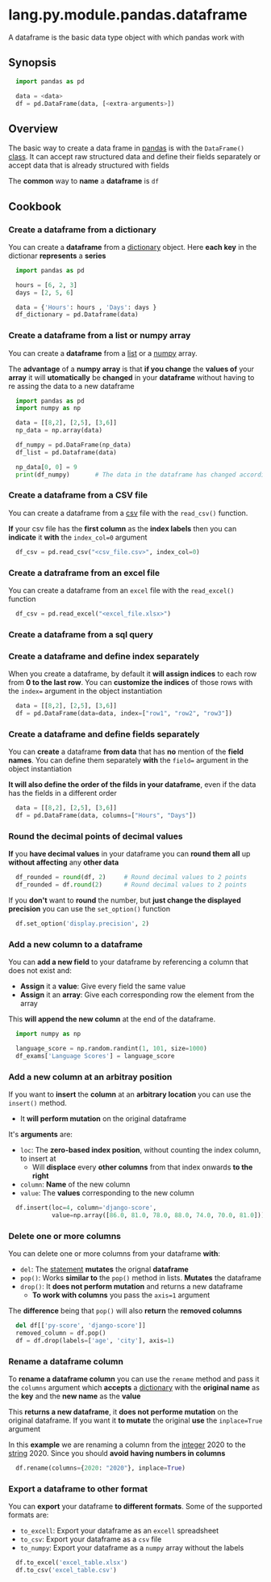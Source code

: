 # lang.py.module.pandas.dataframe

A dataframe is the basic data type object with which pandas work with

## Synopsis

```py
  import pandas as pd

  data = <data>
  df = pd.DataFrame(data, [<extra-arguments>])
```

## Overview

The basic way to create a data frame in [pandas](./czyt.md) is with the `DataFrame()`
[class](./unhs.md). It can accept raw structured data and define their fields
separately or accept data that is already structured with fields

The **common** way to **name** a **dataframe** is `df`

## Cookbook

### Create a dataframe from a dictionary

You can create a **dataframe** from a [dictionary](./0loj.md) object. Here **each
key** in the dictionar **represents** a **series**

```py
  import pandas as pd

  hours = [6, 2, 3]
  days = [2, 5, 6]

  data = {'Hours': hours , 'Days': days }
  df_dictionary = pd.Dataframe(data)
```

### Create a dataframe from a list or numpy array

You can create a **dataframe** from a [list](./7cx0.md) or a [numpy](./5nfr.md) array.

The **advantage** of a **numpy array** is that **if you change** the **values
of** your **array** it will **utomatically** be **changed** in your
**dataframe** without having to re assing the data to a new dataframe

```py
  import pandas as pd
  import numpy as np

  data = [[8,2], [2,5], [3,6]]
  np_data = np.array(data)

  df_numpy = pd.DataFrame(np_data)
  df_list = pd.Dataframe(data)

  np_data[0, 0] = 9
  print(df_numpy)       # The data in the dataframe has changed accordingly
```

### Create a dataframe from a CSV file

You can create a dataframe from a [csv](./rlaw.md) file with the `read_csv()`
function.

**If** your csv file has the **first column** as the **index labels** then you
can **indicate** it **with** the `index_col=0` argument

```py
  df_csv = pd.read_csv("<csv_file.csv>", index_col=0)
```

### Create a datraframe from an excel file

You can create a dataframe from an `excel` file with the `read_excel()` function

```py
  df_csv = pd.read_excel("<excel_file.xlsx>")
```

### Create a dataframe from a sql query

### Create a dataframe and define index separately

When you create a dataframe, by default it **will assign indices** to each row from
**0 to the last row**. You can **customize the indices** of those rows with the
`index=` argument in the object instantiation

```py
  data = [[8,2], [2,5], [3,6]]
  df = pd.DataFrame(data=data, index=["row1", "row2", "row3"])
```

### Create a dataframe and define fields separately

You can **create** a dataframe **from data** that has **no** mention of the
**field names**. You can define them separately **with** the `field=` argument
in the object instantiation

**It will also define the order of the filds in your dataframe**, even if the
data has the fields in a different order

```py
  data = [[8,2], [2,5], [3,6]]
  df = pd.DataFrame(data, columns=["Hours", "Days"])
```

### Round the decimal points of decimal values

**If** you **have decimal values** in your dataframe you can **round them all**
up **without affecting** any **other data**

```py
  df_rounded = round(df, 2)     # Round decimal values to 2 points
  df_rounded = df.round(2)      # Round decimal values to 2 points
```

If you **don't** want to **round** the number, but **just change the displayed precision**
you can use the `set_option()` function

```py
  df.set_option('display.precision', 2)
```

### Add a new column to a dataframe

You can **add a new field** to your dataframe by referencing a column that does not
exist and:

- **Assign** it a **value**: Give every field the same value
- **Assign** it an **array**: Give each corresponding row the element from the array

This **will append the new column** at the end of the dataframe.

```py
  import numpy as np

  language_score = np.random.randint(1, 101, size=1000)
  df_exams['Language Scores'] = language_score
```

### Add a new column at an arbitray position

If you want to **insert** the **column** at an **arbitrary location** you can
use the `insert()` method.

- It **will perform mutation** on the original dataframe

It's **arguments** are:

- `loc`: The **zero-based index position**, without counting the index column, to
  insert at
  - Will **displace** every **other columns** from that index onwards **to the right**
- `column`: **Name** of the new column
- `value`: The **values** corresponding to the new column

```py
  df.insert(loc=4, column='django-score',
            value=np.array([86.0, 81.0, 78.0, 88.0, 74.0, 70.0, 81.0]))
```

### Delete one or more columns

You can delete one or more columns from your dataframe **with**:

- `del`: The [statement](./4g9v.md) **mutates** the orignal **dataframe**
- `pop()`: Works **similar to** the `pop()` method in lists. **Mutates** the dataframe
- `drop()`: It **does not perform mutation** and returns a new dataframe
  - **To work with columns** you pass the `axis=1` argument

The **difference** being that `pop()` will also **return** the **removed columns**

```py
  del df[['py-score', 'django-score']]
  removed_column = df.pop()
  df = df.drop(labels=['age', 'city'], axis=1)
```

### Rename a dataframe column

To **rename a dataframe column** you can use the `rename` method and pass it
the `columns` argument which **accepts** a [dictionary](./0loj.md) with the
**original name** as the **key** and the **new name** as the **value**

This **returns a new dataframe**, it **does not performe mutation** on the
original dataframe. If you want it **to mutate** the original **use** the
`inplace=True` argument

In this **example** we are renaming a column from the [integer](./x4ok.md) 2020 to
the [string](./4t3v.md) 2020. Since you should **avoid having numbers in
columns**

```py
  df.rename(columns={2020: "2020"}, inplace=True)
```

### Export a dataframe to other format

You can **export** your dataframe **to different formats**. Some of the
supported formats are:

- `to_excell`: Export your dataframe as an `excell` spreadsheet
- `to_csv`: Export your dataframe as a `csv` file
- `to_numpy`: Export your dataframe as a `numpy` array without the labels

```py
  df.to_excel('excel_table.xlsx')
  df.to_csv('excel_table.csv')
```
